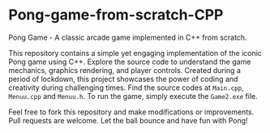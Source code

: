 # Pong-game-from-scratch-CPP
Pong Game - A classic arcade game implemented in C++ from scratch.

This repository contains a simple yet engaging implementation of the iconic Pong game using C++. Explore the source code to understand the game mechanics, graphics rendering, and player controls. Created during a period of lockdown, this project showcases the power of coding and creativity during challenging times.
Find the source codes at `Main.cpp`, `Menuu.cpp` and `Menuu.h`.
To run the game, simply execute the `Game2.exe` file.

Feel free to fork this repository and make modifications or improvements. Pull requests are welcome. Let the ball bounce and have fun with Pong!
